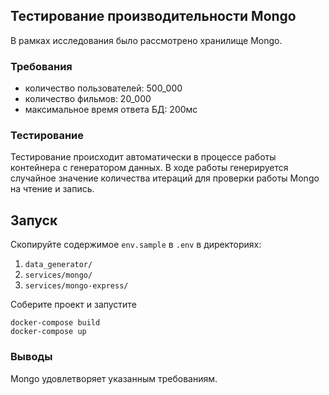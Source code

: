 ## Тестирование производительности Mongo

В рамках исследования было рассмотрено хранилище Mongo.

### Требования

- количество пользователей: 500_000
- количество фильмов: 20_000
- максимальное время ответа БД: 200мс

### Тестирование

Тестирование происходит автоматически в процессе работы контейнера с генератором данных.
В ходе работы генерируется случайное значение количества итераций для проверки работы Mongo
на чтение и запись.

## Запуск

Скопируйте содержимое `env.sample` в `.env` в директориях:
1. `data_generator/`
2. `services/mongo/`
3. `services/mongo-express/`

Соберите проект и запустите
```
docker-compose build
docker-compose up
```

### Выводы

Mongo удовлетворяет указанным требованиям.